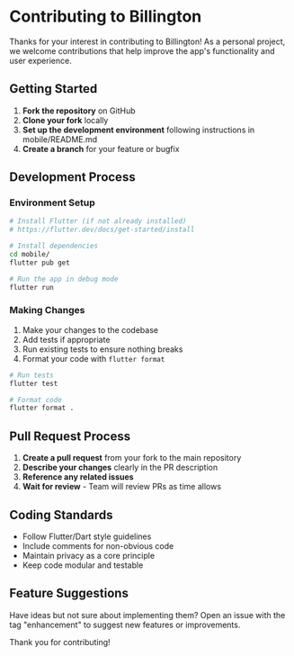 # Contributing to Billington

Thanks for your interest in contributing to Billington! As a personal project, we welcome contributions that help improve the app's functionality and user experience.

## Getting Started

1. **Fork the repository** on GitHub
2. **Clone your fork** locally
3. **Set up the development environment** following instructions in mobile/README.md
4. **Create a branch** for your feature or bugfix

## Development Process

### Environment Setup

```bash
# Install Flutter (if not already installed)
# https://flutter.dev/docs/get-started/install

# Install dependencies
cd mobile/
flutter pub get

# Run the app in debug mode
flutter run
```

### Making Changes

1. Make your changes to the codebase
2. Add tests if appropriate
3. Run existing tests to ensure nothing breaks
4. Format your code with `flutter format`

```bash
# Run tests
flutter test

# Format code
flutter format .
```

## Pull Request Process

1. **Create a pull request** from your fork to the main repository
2. **Describe your changes** clearly in the PR description
3. **Reference any related issues**
4. **Wait for review** - Team will review PRs as time allows

## Coding Standards

- Follow Flutter/Dart style guidelines
- Include comments for non-obvious code
- Maintain privacy as a core principle
- Keep code modular and testable

## Feature Suggestions

Have ideas but not sure about implementing them? Open an issue with the tag "enhancement" to suggest new features or improvements.

Thank you for contributing!